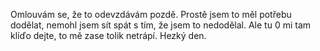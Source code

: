 Omlouvám se, že to odevzdávám pozdě. Prostě jsem to měl potřebu dodělat, nemohl jsem sít spát s tím, že jsem to nedodělal. Ale tu 0 mi tam klíďo dejte, to mě zase tolik netrápí. Hezký den.

